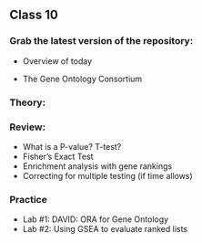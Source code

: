 
## Class 10

### Grab the latest version of the repository:

- Overview of today

- The Gene Ontology Consortium

### Theory:

### Review:  
 - What is a P-value? T-test?
 - Fisher’s Exact Test
 - Enrichment analysis with gene rankings
 - Correcting for multiple testing  (if time allows)

### Practice

- Lab #1: DAVID: ORA for Gene Ontology
- Lab #2: Using GSEA to evaluate ranked lists
